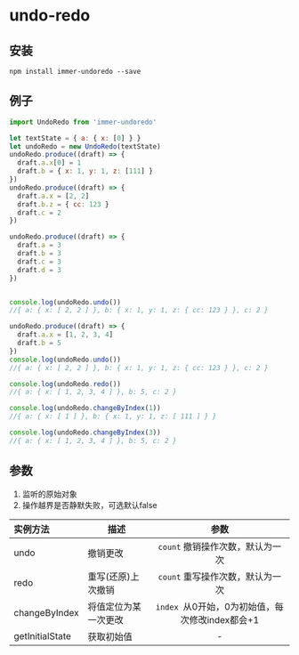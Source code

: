 # undo-redo

## 安装

`npm install immer-undoredo --save`

## 例子

```js
import UndoRedo from 'immer-undoredo'

let textState = { a: { x: [0] } }
let undoRedo = new UndoRedo(textState)
undoRedo.produce((draft) => {
  draft.a.x[0] = 1
  draft.b = { x: 1, y: 1, z: [111] }
})
undoRedo.produce((draft) => {
  draft.a.x = [2, 2]
  draft.b.z = { cc: 123 }
  draft.c = 2
})

undoRedo.produce((draft) => {
  draft.a = 3
  draft.b = 3
  draft.c = 3
  draft.d = 3
})


console.log(undoRedo.undo()) 
//{ a: { x: [ 2, 2 ] }, b: { x: 1, y: 1, z: { cc: 123 } }, c: 2 } 

undoRedo.produce((draft) => {
  draft.a.x = [1, 2, 3, 4]
  draft.b = 5
})
console.log(undoRedo.undo()) 
//{ a: { x: [ 2, 2 ] }, b: { x: 1, y: 1, z: { cc: 123 } }, c: 2 }

console.log(undoRedo.redo()) 
//{ a: { x: [ 1, 2, 3, 4 ] }, b: 5, c: 2 }

console.log(undoRedo.changeByIndex(1)) 
//{ a: { x: [ 1 ] }, b: { x: 1, y: 1, z: [ 111 ] } }

console.log(undoRedo.changeByIndex(3)) 
//{ a: { x: [ 1, 2, 3, 4 ] }, b: 5, c: 2 }
```

## 参数

1. 监听的原始对象
2. 操作越界是否静默失败，可选默认false

| 实例方法        | 描述                 |                      参数                       |
| :-------------- | -------------------- | :---------------------------------------------: |
| undo            | 撤销更改             |        `count` 撤销操作次数，默认为一次         |
| redo            | 重写(还原)上次撤销   |        `count` 重写操作次数，默认为一次         |
| changeByIndex   | 将值定位为某一次更改 | `index `从0开始，0为初始值，每次修改index都会+1 |
| getInitialState | 获取初始值           |                        -                        |

